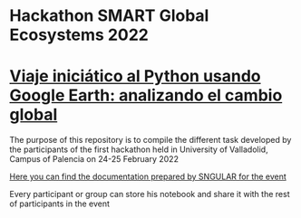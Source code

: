 # Hackathon SMART Global Ecosystems 2022
# [Viaje iniciático al Python usando Google Earth: analizando el cambio global](https://eventos.uva.es/78028/detail/hackaton-lcambios-de-uso-del-suelor.html)

The purpose of this repository is to compile the different task developed by the participants of the first hackathon held in University of Valladolid, Campus of Palencia on 24-25 February 2022

[Here you can find the documentation prepared by SNGULAR for the event](https://drive.google.com/drive/folders/1HuCjb5H7jlJSjzF8mmTADp85v6L_6PWE?usp=sharing)

Every participant or group can store his notebook and share it with the rest of participants in the event

